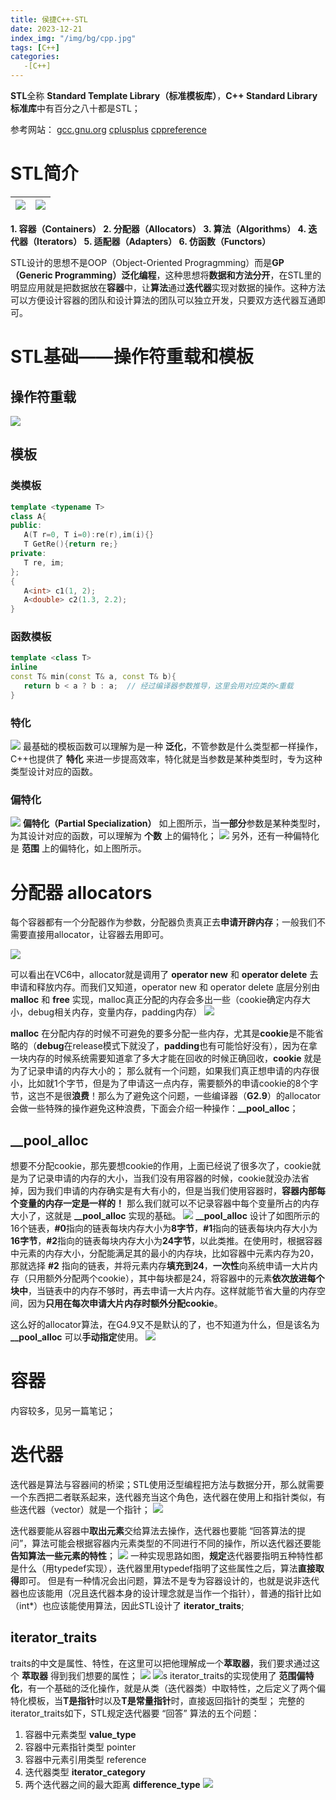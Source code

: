 ```yaml
---
title: 侯捷C++-STL
date: 2023-12-21
index_img: "/img/bg/cpp.jpg"
tags: [C++]
categories: 
   -[C++]
---
```

<!-- more -->

**STL**全称 **Standard Template Library（标准模板库）**，**C++ Standard Library标准库**中有百分之八十都是STL；

参考网站：
[gcc.gnu.org](http://gcc.gnu.org/)
[cplusplus](https://cplusplus.com/)
[cppreference](https://en.cppreference.com/w/)

# STL简介

![](/article_img/2023-12-21-10-52-12.png) | ![](/article_img/2023-12-21-10-58-12.png)
---|---

**1. 容器（Containers）
2. 分配器（Allocators）
3. 算法（Algorithms）
4. 迭代器（Iterators）
5. 适配器（Adapters）
6. 仿函数（Functors）**

STL设计的思想不是OOP（Object-Oriented Progragmming）而是**GP（Generic Programming）泛化编程**，这种思想将**数据和方法分开**，在STL里的明显应用就是把数据放在**容器**中，让**算法**通过**迭代器**实现对数据的操作。这种方法可以方便设计容器的团队和设计算法的团队可以独立开发，只要双方迭代器互通即可。

# STL基础——操作符重载和模板

## 操作符重载

![](/article_img/2023-12-22-14-51-48.png)

## 模板

### 类模板
```C++
template <typename T>
class A{
public:
   A(T r=0, T i=0):re(r),im(i){}
   T GetRe(){return re;}
private:
   T re, im;
};
{
   A<int> c1(1, 2);
   A<double> c2(1.3, 2.2);
}
```
### 函数模板
 
```C++
template <class T>
inline
const T& min(const T& a, const T& b){
   return b < a ? b : a;  // 经过编译器参数推导，这里会用对应类的<重载
}
```
 
### 特化

![](/article_img/2023-12-22-15-26-11.png)
最基础的模板函数可以理解为是一种 **泛化**，不管参数是什么类型都一样操作，C++也提供了 **特化** 来进一步提高效率，特化就是当参数是某种类型时，专为这种类型设计对应的函数。

### 偏特化

![](/article_img/2023-12-22-15-34-14.png)
**偏特化（Partial Specialization）** 如上图所示，当**一部分**参数是某种类型时，为其设计对应的函数，可以理解为 **个数** 上的偏特化；
![](/article_img/2023-12-22-15-37-43.png)
另外，还有一种偏特化是 **范围** 上的偏特化，如上图所示。

# 分配器 allocators

每个容器都有一个分配器作为参数，分配器负责真正去**申请开辟内存**；一般我们不需要直接用allocator，让容器去用即可。

![](/article_img/2023-12-22-15-52-49.png)

可以看出在VC6中，allocator就是调用了 **operator new** 和 **operator delete** 去申请和释放内存。而我们又知道，operator new 和 operator delete 底层分别由 **malloc** 和 **free** 实现，malloc真正分配的内存会多出一些（cookie确定内存大小，debug相关内存，变量内存，padding内存）
![](/article_img/2023-12-22-15-53-38.png)

**malloc** 在分配内存的时候不可避免的要多分配一些内存，尤其是**cookie**是不能省略的（**debug**在release模式下就没了，**padding**也有可能恰好没有），因为在拿一块内存的时候系统需要知道拿了多大才能在回收的时候正确回收，**cookie** 就是为了记录申请的内存大小的；
那么就有一个问题，如果我们真正想申请的内存很小，比如就1个字节，但是为了申请这一点内存，需要额外的申请cookie的8个字节，这岂不是很**浪费**！那么为了避免这个问题，一些编译器（**G2.9**）的allocator会做一些特殊的操作避免这种浪费，下面会介绍一种操作：**__pool_alloc**；

## __pool_alloc

想要不分配cookie，那先要想cookie的作用，上面已经说了很多次了，cookie就是为了记录申请的内存的大小，当我们没有用容器的时候，cookie就没办法省掉，因为我们申请的内存确实是有大有小的，但是当我们使用容器时，**容器内部每个变量的内存一定是一样的！** 那么我们就可以不记录容器中每个变量所占的内存大小了，这就是 **__pool_alloc** 实现的基础。
![](/article_img/2023-12-22-16-33-47.png)
**__pool_alloc** 设计了如图所示的16个链表，**#0**指向的链表每块内存大小为**8字节**，**#1**指向的链表每块内存大小为**16字节**，**#2**指向的链表每块内存大小为**24字节**，以此类推。在使用时，根据容器中元素的内存大小，分配能满足其的最小的内存块，比如容器中元素内存为20，那就选择 **#2** 指向的链表，并将元素内存**填充到24**，**一次性**向系统申请一大片内存（只用额外分配两个cookie），其中每块都是24，将容器中的元素**依次放进每个块中**，当链表中的内存不够时，再去申请一大片内存。这样就能节省大量的内存空间，因为**只用在每次申请大片内存时额外分配cookie**。

这么好的allocator算法，在G4.9又不是默认的了，也不知道为什么，但是该名为 **__pool_alloc** 可以**手动指定**使用。
![](/article_img/2023-12-22-16-52-50.png)

# 容器

内容较多，见另一篇笔记；

# 迭代器

迭代器是算法与容器间的桥梁；STL使用泛型编程把方法与数据分开，那么就需要一个东西把二者联系起来，迭代器充当这个角色，迭代器在使用上和指针类似，有些迭代器（vector）就是一个指针；
![](/article_img/2023-12-23-16-41-38.png)

迭代器要能从容器中**取出元素**交给算法去操作，迭代器也要能 “回答算法的提问”，算法可能会根据容器内元素类型的不同进行不同的操作，所以迭代器还要能**告知算法一些元素的特性**；
![](/article_img/2023-12-23-16-50-03.png)
一种实现思路如图，**规定**迭代器要指明五种特性都是什么（用typedef实现），迭代器里用typedef指明了这些属性之后，算法**直接取得**即可。
但是有一种情况会出问题，算法不是专为容器设计的，也就是说非迭代器也应该能用（况且迭代器本身的设计理念就是当作一个指针），普通的指针比如（int*）也应该能使用算法，因此STL设计了 **iterator_traits**;

## iterator_traits

traits的中文是属性、特性，在这里可以把他理解成一个**萃取器**，我们要求通过这个 **萃取器** 得到我们想要的属性；
![](/article_img/2023-12-23-16-56-09.png)
![](/article_img/2023-12-23-18-47-40.png)s
iterator_traits的实现使用了 **范围偏特化**，有一个基础的泛化操作，就是从类（迭代器类）中取特性，之后定义了两个偏特化模板，当**T是指针**时以及**T是常量指针**时，直接返回指针的类型；
完整的iterator_traits如下，STL规定迭代器要 “回答” 算法的五个问题：
1. 容器中元素类型 **value_type**
2. 容器中元素指针类型 pointer
3. 容器中元素引用类型 reference
4. 迭代器类型 **iterator_category**
5. 两个迭代器之间的最大距离 **difference_type**
![](/article_img/2023-12-23-17-01-53.png)


